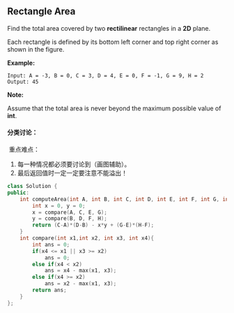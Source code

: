 ## Rectangle Area

Find the total area covered by two **rectilinear** rectangles in a **2D** plane.

Each rectangle is defined by its bottom left corner and top right corner as shown in the figure.

**Example:**

```
Input: A = -3, B = 0, C = 3, D = 4, E = 0, F = -1, G = 9, H = 2
Output: 45
```

**Note:**

Assume that the total area is never beyond the maximum possible value of **int**.

#### 分类讨论：

​		重点难点：

1. 每一种情况都必须要讨论到（画图辅助）。
2. 最后返回值时一定一定要注意不能溢出！

```c++
class Solution {
public:
    int computeArea(int A, int B, int C, int D, int E, int F, int G, int H) {
        int x = 0, y = 0;
        x = compare(A, C, E, G);
        y = compare(B, D, F, H);
        return (C-A)*(D-B) - x*y + (G-E)*(H-F);
    }
    int compare(int x1,int x2, int x3, int x4){
        int ans = 0;
        if(x4 <= x1 || x3 >= x2)
            ans = 0;
        else if(x4 < x2)
            ans = x4 - max(x1, x3);
        else if(x4 >= x2)
            ans = x2 - max(x1, x3);
        return ans;
    }
};
```

